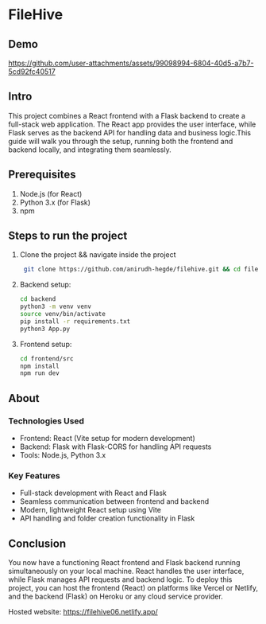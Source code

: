 # FileHive

## Demo
https://github.com/user-attachments/assets/99098994-6804-40d5-a7b7-5cd92fc40517

## Intro
This project combines a React frontend with a Flask backend to create a full-stack web application. The React app provides the user interface, 
while Flask serves as the backend API for handling data and business logic.This guide will walk you through the setup, running both the frontend 
and backend locally, and integrating them seamlessly.

## Prerequisites
1. Node.js (for React)
2. Python 3.x (for Flask)
3. npm

## Steps to run the project
1. Clone the project && navigate inside the project
   ``` bash
    git clone https://github.com/anirudh-hegde/filehive.git && cd filehive
   ```

2. Backend setup:
   ```bash
   cd backend
   python3 -m venv venv
   source venv/bin/activate
   pip install -r requirements.txt
   python3 App.py
   ```
   
3. Frontend setup:
   ```bash
   cd frontend/src
   npm install
   npm run dev
   ```

## About
### Technologies Used
* Frontend: React (Vite setup for modern development)
* Backend: Flask with Flask-CORS for handling API requests
* Tools: Node.js, Python 3.x

### Key Features
* Full-stack development with React and Flask
* Seamless communication between frontend and backend
* Modern, lightweight React setup using Vite
* API handling and folder creation functionality in Flask


## Conclusion
You now have a functioning React frontend and Flask backend running simultaneously on your local machine.
React handles the user interface, while Flask manages API requests and backend logic. To deploy this project, 
you can host the frontend (React) on platforms like Vercel or Netlify, and the backend (Flask) on Heroku or any 
cloud service provider.

Hosted website: https://filehive06.netlify.app/
